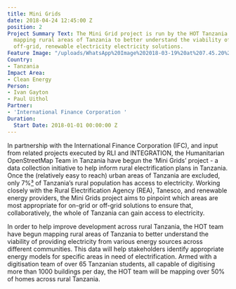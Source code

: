 ```yaml
---
title: Mini Grids
date: 2018-04-24 12:45:00 Z
position: 2
Project Summary Text: The Mini Grid project is run by the HOT Tanzania team and involves
  mapping rural areas of Tanzania to better understand the viability of providing
  off-grid, renewable electricity electricity solutions.
Feature Image: "/uploads/WhatsApp%20Image%202018-03-19%20at%207.45.20%20PM.jpeg"
Country:
- Tanzania
Impact Area:
- Clean Energy
Person:
- Ivan Gayton
- Paul Uithol
Partner:
- 'International Finance Corporation '
Duration:
  Start Date: 2018-01-01 00:00:00 Z
---
```


In partnership with the International Finance Corporation (IFC), and input from related projects executed by RLI and INTEGRATION, the Humanitarian OpenStreetMap Team in Tanzania have begun the ‘Mini Grids’ project - a data collection initiative to help inform rural electrification plans in Tanzania. Once the (relatively easy to reach) urban areas of Tanzania are excluded, only 7%[³](https://www.tanzaniainvest.com/rural-electrification) of Tanzania’s rural population has access to electricity. Working closely with the Rural Electrification Agency (REA), Tanesco, and renewable energy providers, the Mini Grids project aims to pinpoint which areas are most appropriate for on-grid or off-grid solutions to ensure that, collaboratively, the whole of Tanzania can gain access to electricity.

In order to help improve development across rural Tanzania, the HOT team have begun mapping rural areas of Tanzania to better understand the viability of providing electricity from various energy sources across different communities. This data will help stakeholders identify appropriate energy models for specific areas in need of electrification. Armed with a digitisation team of over 65 Tanzanian students, all capable of digitising more than 1000 buildings per day, the HOT team will be mapping over 50% of homes across rural Tanzania.